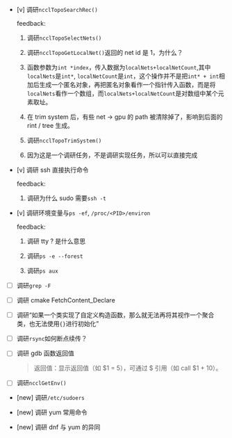 * [v] 调研`ncclTopoSearchRec()`

    feedback:

    1. 调研`ncclTopoSelectNets()`

    1. 调研`ncclTopoGetLocalNet()`返回的 net id 是 1，为什么？

    1. 函数参数为`int *index`，传入数据为`localNets+localNetCount`,其中`localNets`是`int*`, `localNetCount`是`int`，这个操作并不是把`int* + int`相加后生成一个匿名对象，再把匿名对象看作一个指针传入函数，而是将`localNets`看作一个数组，而`localNets+localNetCount`是对数组中某个元素取址。

    1. 在 trim system 后，有些 net -> gpu 的 path 被清除掉了，影响到后面的 rint / tree 生成。

    1. 调研`ncclTopoTrimSystem()`

    1. 因为这是一个调研任务，不是调研实现任务，所以可以直接完成

* [v] 调研 ssh 直接执行命令

    feedback:

    1. 调研为什么 sudo 需要`ssh -t`

* [v] 调研环境变量与`ps -ef`, `/proc/<PID>/environ`

    feedback:

    1. 调研 tty ? 是什么意思

    1. 调研`ps -e --forest`

    1. 调研`ps aux`

* [ ] 调研`grep -F`

* [ ] 调研 cmake FetchContent_Declare

* [ ] 调研“如果一个类实现了自定义构造函数，那么就无法再将其视作一个聚合类，也无法使用`{}`进行初始化”

* [ ] 调研`rsync`如何断点续传？

* [ ] 调研 gdb 函数返回值

    > 返回值：显示返回值（如 $1 = 5），可通过 $ 引用（如 call $1 + 10）。

* [ ] 调研`ncclGetEnv()`

* [new] 调研`/etc/sudoers`

* [new] 调研 yum 常用命令

* [new] 调研 dnf 与 yum 的异同